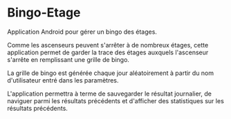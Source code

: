# Bingo-Etage

Application Android pour gérer un bingo des étages.

Comme les ascenseurs peuvent s'arrêter à de nombreux étages, cette application permet de garder la trace des étages auxquels l'ascenseur s'arrête en remplissant une grille de bingo.

La grille de bingo est générée chaque jour aléatoirement à partir du nom d'utilisateur entré dans les paramètres.

L'application permettra à terme de sauvegarder le résultat journalier, de naviguer parmi les résultats précédents et d'afficher des statistiques sur les résultats précédents.
